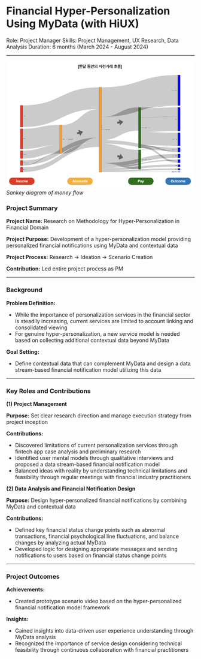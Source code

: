 # Financial Hyper-Personalization Using MyData (with HiUX)

Role: Project Manager
Skills: Project Management, UX Research, Data Analysis
Duration: 6 months (March 2024 - August 2024)

---

![MyData 프로젝트 이미지](/images/mydata.png)
*Sankey diagram of money flow*

### Project Summary

**Project Name:** Research on Methodology for Hyper-Personalization in Financial Domain

**Project Purpose:** Development of a hyper-personalization model providing personalized financial notifications using MyData and contextual data

**Project Process:** Research → Ideation → Scenario Creation

**Contribution:** Led entire project process as PM

---

### Background

**Problem Definition:**

- While the importance of personalization services in the financial sector is steadily increasing, current services are limited to account linking and consolidated viewing
- For genuine hyper-personalization, a new service model is needed based on collecting additional contextual data beyond MyData

**Goal Setting:**

- Define contextual data that can complement MyData and design a data stream-based financial notification model utilizing this data

---

### Key Roles and Contributions

**(1) Project Management**

**Purpose:** Set clear research direction and manage execution strategy from project inception

**Contributions:**

- Discovered limitations of current personalization services through fintech app case analysis and preliminary research
- Identified user mental models through qualitative interviews and proposed a data stream-based financial notification model
- Balanced ideas with reality by understanding technical limitations and feasibility through regular meetings with financial industry practitioners

**(2) Data Analysis and Financial Notification Design**

**Purpose:** Design hyper-personalized financial notifications by combining MyData and contextual data

**Contributions:**

- Defined key financial status change points such as abnormal transactions, financial psychological line fluctuations, and balance changes by analyzing actual MyData
- Developed logic for designing appropriate messages and sending notifications to users based on financial status change points

---

### Project Outcomes

**Achievements:**

- Created prototype scenario video based on the hyper-personalized financial notification model framework

**Insights:**

- Gained insights into data-driven user experience understanding through MyData analysis
- Recognized the importance of service design considering technical feasibility through continuous collaboration with financial practitioners